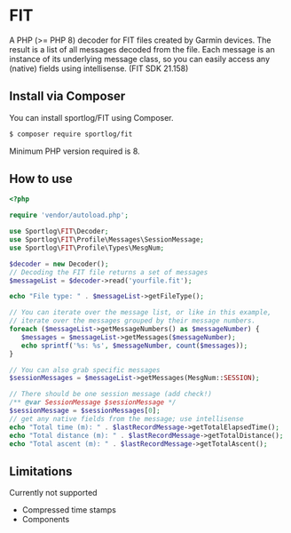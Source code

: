 # FIT

A PHP (>= PHP 8) decoder for FIT files created by Garmin devices.
The result is a list of all messages decoded from the file. Each message
is an instance of its underlying message class, so you can easily access
any (native) fields using intellisense. (FIT SDK 21.158)

## Install via Composer

You can install sportlog/FIT using Composer.

```bash
$ composer require sportlog/fit
```

Minimum PHP version required is 8.

## How to use

```php
<?php

require 'vendor/autoload.php';

use Sportlog\FIT\Decoder;
use Sportlog\FIT\Profile\Messages\SessionMessage;
use Sportlog\FIT\Profile\Types\MesgNum;

$decoder = new Decoder();
// Decoding the FIT file returns a set of messages
$messageList = $decoder->read('yourfile.fit');

echo "File type: " . $messageList->getFileType();

// You can iterate over the message list, or like in this example,
// iterate over the messages grouped by their message numbers.
foreach ($messageList->getMessageNumbers() as $messageNumber) {
   $messages = $messageList->getMessages($messageNumber);
   echo sprintf('%s: %s', $messageNumber, count($messages));
}

// You can also grab specific messages
$sessionMessages = $messageList->getMessages(MesgNum::SESSION);

// There should be one session message (add check!)
/** @var SessionMessage $sessionMessage */
$sessionMessage = $sessionMessages[0];
// get any native fields from the message; use intellisense
echo "Total time (m): " . $lastRecordMessage->getTotalElapsedTime();
echo "Total distance (m): " . $lastRecordMessage->getTotalDistance();
echo "Total ascent (m): " . $lastRecordMessage->getTotalAscent();
```

## Limitations

Currently not supported

- Compressed time stamps
- Components
